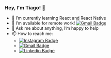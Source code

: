 ### Hey, I'm Tiago! 👋

- 🌱 I’m currently learning React and React Native
- :rocket: I’m available for remote work! [![Gmail Badge](https://img.shields.io/badge/-Hire%20Me!-393059?style=flat&logo=Gmail&logoColor=white&link=mailto:tiagoacarioca@gmail.com)](mailto:tiagoacarioca@gmail.com?subject=Remote%20Work%20Inquiry)
- 💬 Ask me about anything, I’m happy to help
- 📫 How to reach me: 
  - [![Instagram Badge](https://img.shields.io/badge/-Instagram-393059?style=flat&logo=Instagram&logoColor=white&link=https://www.instagram.com/tiagokriok/)](https://www.instagram.com/tiagokriok/)
  - [![Gmail Badge](https://img.shields.io/badge/-Email-393059?style=flat&logo=Gmail&logoColor=white&link=mailto:tiagoacarioca@gmail.com)](mailto:tiagoacarioca@gmail.com)
  - [![Linkedin Badge](https://img.shields.io/badge/-Linkedin-393059?style=flat&logo=Linkedin&logoColor=white&link=https://www.linkedin.com/in/tiago-carioca-12672094/)](https://www.linkedin.com/in/tiago-carioca-12672094/)
<!--
- 💻 My Apps:
  - [My Budget App with ReactJS ⚛](https://budget-app-fawn.vercel.app/)


**tiagokriok/tiagokriok** is a ✨ _special_ ✨ repository because its `README.md` (this file) appears on your GitHub profile.

Here are some ideas to get you started:

- 🔭 I’m currently working on ...
- 🌱 I’m currently learning ...
- 👯 I’m looking to collaborate on ...
- 🤔 I’m looking for help with ...
- 💬 Ask me about ...
- 📫 How to reach me: ...
- 😄 Pronouns: ...
- ⚡ Fun fact: ...
-->
